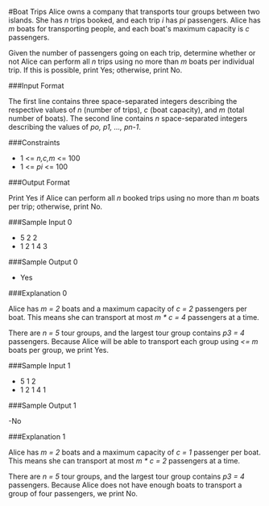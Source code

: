 #Boat Trips
Alice owns a company that transports tour groups between two islands. She has _n_ trips booked, and each trip _i_ has _pi_ passengers. Alice has _m_ boats for transporting people, and each boat's maximum capacity is _c_ passengers.

Given the number of passengers going on each trip, determine whether or not Alice can perform all _n_ trips using no more than _m_ boats per individual trip. If this is possible, print Yes; otherwise, print No.

###Input Format

The first line contains three space-separated integers describing the respective values of _n_ (number of trips), _c_ (boat capacity), and _m_ (total number of boats). 
The second line contains _n_ space-separated integers describing the values of _po, p1, ..., pn-1_.

###Constraints
- 1 <= _n,c,m_ <= 100
- 1 <= _pi_ <= 100

###Output Format

Print Yes if Alice can perform all _n_ booked trips using no more than _m_ boats per trip; otherwise, print No.

###Sample Input 0

- 5 2 2
- 1 2 1 4 3

###Sample Output 0

- Yes

###Explanation 0

Alice has _m = 2_ boats and a maximum capacity of _c = 2_ passengers per boat. This means she can transport at most _m * c = 4_  passengers at a time.

There are _n = 5_ tour groups, and the largest tour group contains _p3 = 4_ passengers. Because Alice will be able to transport each group using _<= m_ boats per group, we print Yes.

###Sample Input 1

- 5 1 2
- 1 2 1 4 1

###Sample Output 1

-No

###Explanation 1

Alice has _m = 2_ boats and a maximum capacity of _c = 1_ passenger per boat. This means she can transport at most _m * c = 2_ passengers at a time.

There are _n = 5_ tour groups, and the largest tour group contains _p3 = 4_ passengers. Because Alice does not have enough boats to transport a group of four passengers, we print No.


